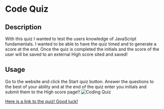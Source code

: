 # Code Quiz

## Description

With this quiz I wanted to test the users knowledge of JavaScript fundamentals. I wanted to be able to have the quiz timed and to generate a score at the end. Once the quiz is completed the initials and the score of the user will be saved to an external High score sited and saved!

## Usage 

Go to the website and click the Start quiz button. Answer the questions to the best of your ability and at the end of the quiz enter you initials and submit them to the High score page!! 
![Coding Quiz](https://user-images.githubusercontent.com/110742147/189803247-cb54f722-0ddd-4bb6-8d10-a882b276996e.jpg)

[Here is a link to the quiz! Good luck!](https://jacksonahumada.github.io/Module-4-Challenge/)
